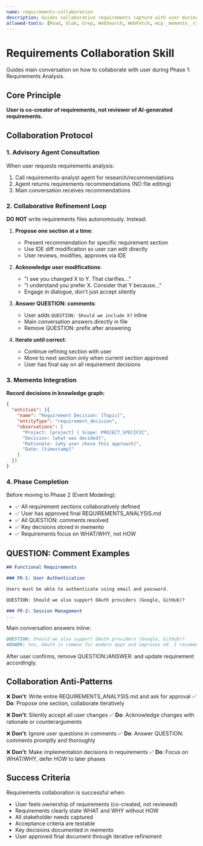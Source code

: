 ```yaml
---
name: requirements-collaboration
description: Guides collaborative requirements capture with user during Phase 1. Facilitates pair-programming on REQUIREMENTS_ANALYSIS.md using IDE diff modification flow and QUESTION: comments. Use when working on requirements analysis phase.
allowed-tools: [Read, Glob, Grep, WebSearch, WebFetch, mcp__memento__create_entities, mcp__memento__create_relations, mcp__memento__add_observations, mcp__memento__semantic_search, mcp__memento__open_nodes, mcp__time__get_current_time, AskUserQuestion]
---
```


# Requirements Collaboration Skill

Guides main conversation on how to collaborate with user during Phase 1: Requirements Analysis.

## Core Principle

**User is co-creator of requirements, not reviewer of AI-generated requirements.**

## Collaboration Protocol

### 1. Advisory Agent Consultation

When user requests requirements analysis:

1. Call requirements-analyst agent for research/recommendations
2. Agent returns requirements recommendations (NO file editing)
3. Main conversation receives recommendations

### 2. Collaborative Refinement Loop

**DO NOT** write requirements files autonomously. Instead:

1. **Propose one section at a time**:
   - Present recommendation for specific requirement section
   - Use IDE diff modification so user can edit directly
   - User reviews, modifies, approves via IDE

2. **Acknowledge user modifications**:
   - "I see you changed X to Y. That clarifies..."
   - "I understand you prefer X. Consider that Y because..."
   - Engage in dialogue, don't just accept silently

3. **Answer QUESTION: comments**:
   - User adds `QUESTION: Should we include X?` inline
   - Main conversation answers directly in file
   - Remove QUESTION: prefix after answering

4. **Iterate until correct**:
   - Continue refining section with user
   - Move to next section only when current section approved
   - User has final say on all requirement decisions

### 3. Memento Integration

**Record decisions in knowledge graph:**

```json
{
  "entities": [{
    "name": "Requirement Decision: [Topic]",
    "entityType": "requirement_decision",
    "observations": [
      "Project: [project] | Scope: PROJECT_SPECIFIC",
      "Decision: [what was decided]",
      "Rationale: [why user chose this approach]",
      "Date: [timestamp]"
    ]
  }]
}
```

### 4. Phase Completion

Before moving to Phase 2 (Event Modeling):

- ✅ All requirement sections collaboratively defined
- ✅ User has approved final REQUIREMENTS_ANALYSIS.md
- ✅ All QUESTION: comments resolved
- ✅ Key decisions stored in memento
- ✅ Requirements focus on WHAT/WHY, not HOW

## QUESTION: Comment Examples

```markdown
## Functional Requirements

### FR-1: User Authentication

Users must be able to authenticate using email and password.

QUESTION: Should we also support OAuth providers (Google, GitHub)?

### FR-2: Session Management
...
```

Main conversation answers inline:

```markdown
QUESTION: Should we also support OAuth providers (Google, GitHub)?
ANSWER: Yes, OAuth is common for modern apps and improves UX. I recommend adding FR-1.1 for OAuth support. What providers do you want to support?
```

After user confirms, remove QUESTION:/ANSWER: and update requirement accordingly.

## Collaboration Anti-Patterns

❌ **Don't**: Write entire REQUIREMENTS_ANALYSIS.md and ask for approval
✅ **Do**: Propose one section, collaborate iteratively

❌ **Don't**: Silently accept all user changes
✅ **Do**: Acknowledge changes with rationale or counterarguments

❌ **Don't**: Ignore user questions in comments
✅ **Do**: Answer QUESTION: comments promptly and thoroughly

❌ **Don't**: Make implementation decisions in requirements
✅ **Do**: Focus on WHAT/WHY, defer HOW to later phases

## Success Criteria

Requirements collaboration is successful when:

- User feels ownership of requirements (co-created, not reviewed)
- Requirements clearly state WHAT and WHY without HOW
- All stakeholder needs captured
- Acceptance criteria are testable
- Key decisions documented in memento
- User approved final document through iterative refinement
